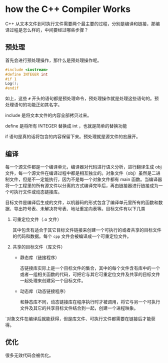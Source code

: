 # how the C++ Compiler Works

C++ 从文本文件到可执行文件需要两个最主要的过程，分别是编译和链接，那编译过程是怎么样的，中间要经过哪些步骤？

## 预处理

首先会进行预处理操作，那什么是预处理操作呢。

```c++
#include <iostream>
#define INTEGER int
#if 1
Log();
#endif
```

如上，这些 `#` 开头的语句都是预处理命令，预处理操作就是处理这些语句的。预处理语句的功能正如其名字。

include 是将文本文件的内容全部拷贝过来。

define 是将所有 INTEGER 替换成 int ，也就是简单的替换功能

if 语句是真的话将包含的内容保留下来。预处理就是源文件的宏展开。

## 编译

每一个源文件都是一个编译单元，编译器对代码进行语义分析，进行翻译生成 obj 文件，每一个源文件在编译过程中都是相互独立的。对象文件（obj）虽然是二进制文件，但是不一定能执行，因为不是每一个对象文件都有 main 函数。当编译器将一个工程里的所有源文件以分离的方式编译完毕后，再由链接器进行链接成为一个可执行文件或动态链接库。

目标文件是编译后生成的文件，以机器码的形式包含了编译单元里所有的函数和数据、导出符号表、未解决符号表、地址重定向表等。目标文件有以下几类

1. 可重定位文件（.o 文件）

   其中包含有适合于其它目标文件链接来创建一个可执行的或者共享的目标文件的代码和数据。每个 `cpp` 文件会被编译成一个可重定位文件。

2. 共享的目标文件（库文件）

   - 静态库（链接程序）

     态链接库实际上是一个目标文件的集合，其中的每个文件含有库中的一个或者一组相关函数的代码，可把它与其它可重定位文件及共享的目标文件一起处理来创建另一个目标文件。

   - 动态库（动态链接程序）

     和静态库不同，动态链接库在程序执行时才被调用，将它与另一个可执行文件及其它的共享目标文件结合到一起，创建一个进程映象。

`对象文件在编译后就能获得，但是库文件、可执行文件都需要在链接后才能获得。



## 优化

很多无效代码会被优化。



 